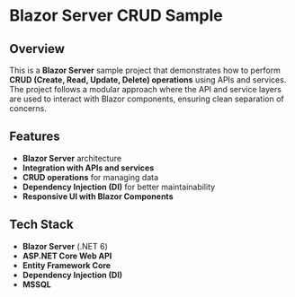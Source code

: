 # Blazor Server CRUD Sample

## Overview
This is a **Blazor Server** sample project that demonstrates how to perform **CRUD (Create, Read, Update, Delete) operations** using APIs and services. The project follows a modular approach where the API and service layers are used to interact with Blazor components, ensuring clean separation of concerns.

## Features
- **Blazor Server** architecture  
- **Integration with APIs and services**  
- **CRUD operations** for managing data  
- **Dependency Injection (DI)** for better maintainability  
- **Responsive UI with Blazor Components**  

## Tech Stack
- **Blazor Server** (.NET 6)  
- **ASP.NET Core Web API**  
- **Entity Framework Core**  
- **Dependency Injection (DI)**
- **MSSQL** 
